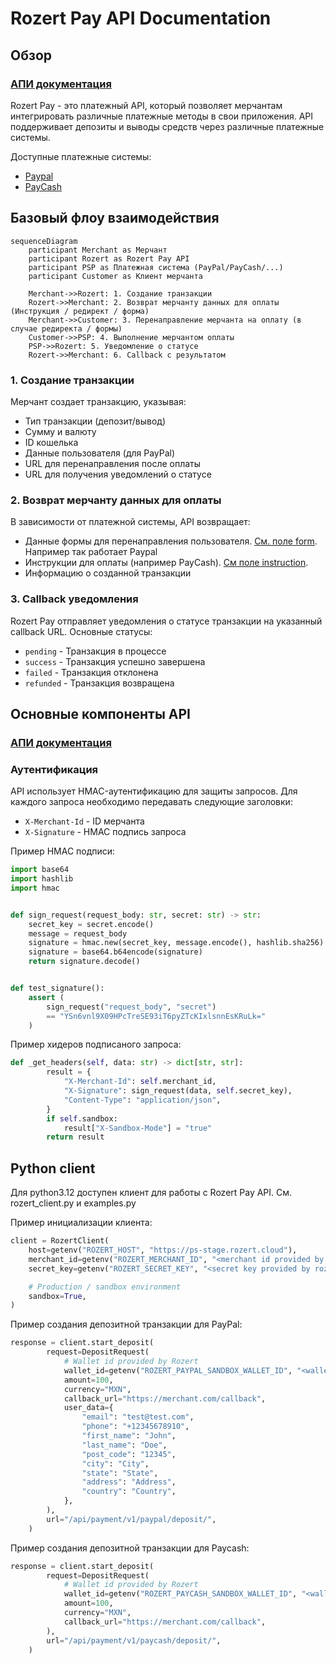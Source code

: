 # Rozert Pay API Documentation

## Обзор

### [АПИ документация](https://ps-stage.rozert.cloud/redoc/public)

Rozert Pay - это платежный API, который позволяет мерчантам интегрировать различные платежные методы в свои
приложения. API поддерживает депозиты и выводы средств через различные платежные системы.

Доступные платежные системы:

* [Paypal](https://ps-stage.rozert.cloud/redoc/public/#tag/PayPal)
* [PayCash](https://ps-stage.rozert.cloud/redoc/public/#tag/PayCash)

## Базовый флоу взаимодействия

```mermaid
sequenceDiagram
    participant Merchant as Мерчант
    participant Rozert as Rozert Pay API
    participant PSP as Платежная система (PayPal/PayCash/...)
    participant Customer as Клиент мерчанта

    Merchant->>Rozert: 1. Создание транзакции
    Rozert->>Merchant: 2. Возврат мерчанту данных для оплаты (Инструкция / редирект / форма)
    Merchant->>Customer: 3. Перенаправление мерчанта на оплату (в случае редиректа / формы)
    Customer->>PSP: 4. Выполнение мерчантом оплаты
    PSP->>Rozert: 5. Уведомление о статусе
    Rozert->>Merchant: 6. Callback с результатом
```

### 1. Создание транзакции

Мерчант создает транзакцию, указывая:
- Тип транзакции (депозит/вывод)
- Сумму и валюту
- ID кошелька
- Данные пользователя (для PayPal)
- URL для перенаправления после оплаты
- URL для получения уведомлений о статусе

### 2. Возврат мерчанту данных для оплаты

В зависимости от платежной системы, API возвращает:

- Данные формы для перенаправления пользователя. [См. поле form](https://ps-stage.rozert.cloud/redoc/public/#tag/Transactions/operation/transaction_retrieve).
  Например так работает Paypal
- Инструкции для оплаты (например PayCash). [См поле instruction](https://ps-stage.rozert.cloud/redoc/public/#tag/Transactions/operation/transaction_retrieve).
- Информацию о созданной транзакции

### 3. Callback уведомления

Rozert Pay отправляет уведомления о статусе транзакции на указанный callback URL. Основные статусы:
- `pending` - Транзакция в процессе
- `success` - Транзакция успешно завершена
- `failed` - Транзакция отклонена
- `refunded` - Транзакция возвращена

## Основные компоненты API

### [АПИ документация](https://ps-stage.rozert.cloud/redoc/public)

### Аутентификация

API использует HMAC-аутентификацию для защиты запросов. Для каждого запроса необходимо передавать следующие заголовки:
- `X-Merchant-Id` - ID мерчанта
- `X-Signature` - HMAC подпись запроса

Пример HMAC подписи:

```python
import base64
import hashlib
import hmac


def sign_request(request_body: str, secret: str) -> str:
    secret_key = secret.encode()
    message = request_body
    signature = hmac.new(secret_key, message.encode(), hashlib.sha256).digest()
    signature = base64.b64encode(signature)
    return signature.decode()


def test_signature():
    assert (
        sign_request("request_body", "secret")
        == "YSn6vnl9X09HPcTreSE93iT6pyZTcKIxlsnnEsKRuLk="
    )
```

Пример хидеров подписаного запроса:

```python
def _get_headers(self, data: str) -> dict[str, str]:
        result = {
            "X-Merchant-Id": self.merchant_id,
            "X-Signature": sign_request(data, self.secret_key),
            "Content-Type": "application/json",
        }
        if self.sandbox:
            result["X-Sandbox-Mode"] = "true"
        return result
```


## Python client

Для python3.12 доступен клиент для работы с Rozert Pay API.
См. rozert_client.py и examples.py

Пример инициализации клиента:

```python
client = RozertClient(
    host=getenv("ROZERT_HOST", "https://ps-stage.rozert.cloud"),
    merchant_id=getenv("ROZERT_MERCHANT_ID", "<merchant id provided by rozert>"),
    secret_key=getenv("ROZERT_SECRET_KEY", "<secret key provided by rozert>"),

    # Production / sandbox environment
    sandbox=True,
)
```

Пример создания депозитной транзакции для PayPal:

```python
response = client.start_deposit(
        request=DepositRequest(
            # Wallet id provided by Rozert
            wallet_id=getenv("ROZERT_PAYPAL_SANDBOX_WALLET_ID", "<wallet id provided by rozert>"),
            amount=100,
            currency="MXN",
            callback_url="https://merchant.com/callback",
            user_data={
                "email": "test@test.com",
                "phone": "+12345678910",
                "first_name": "John",
                "last_name": "Doe",
                "post_code": "12345",
                "city": "City",
                "state": "State",
                "address": "Address",
                "country": "Country",
            },
        ),
        url="/api/payment/v1/paypal/deposit/",
    )
```


Пример создания депозитной транзакции для Paycash:

```python
response = client.start_deposit(
        request=DepositRequest(
            # Wallet id provided by Rozert
            wallet_id=getenv("ROZERT_PAYCASH_SANDBOX_WALLET_ID", "<wallet id provided by rozert>"),
            amount=100,
            currency="MXN",
            callback_url="https://merchant.com/callback",
        ),
        url="/api/payment/v1/paycash/deposit/",
    )
```


